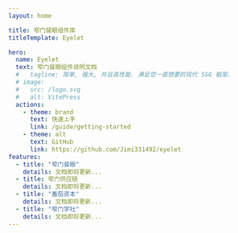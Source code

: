 ```yaml
---
layout: home

title: 窄门餐眼组件库
titleTemplate: Eyelet

hero:
  name: Eyelet
  text: 窄门餐眼组件说明文档
  #   tagline: 简单, 强大, 并且高性能. 满足您一直想要的现代 SSG 框架.
  # image:
  #   src: /logo.svg
  #   alt: VitePress
  actions:
    - theme: brand
      text: 快速上手
      link: /guide/getting-started
    - theme: alt
      text: GitHub
      link: https://github.com/Jimi331492/eyelet
features:
  - title: "窄门餐眼"
    details: 文档即将更新...
  - title: 窄门供应链
    details: 文档即将更新...
  - title: "番茄资本"
    details: 文档即将更新...
  - title: "窄门学社"
    details: 文档即将更新...
---
```

